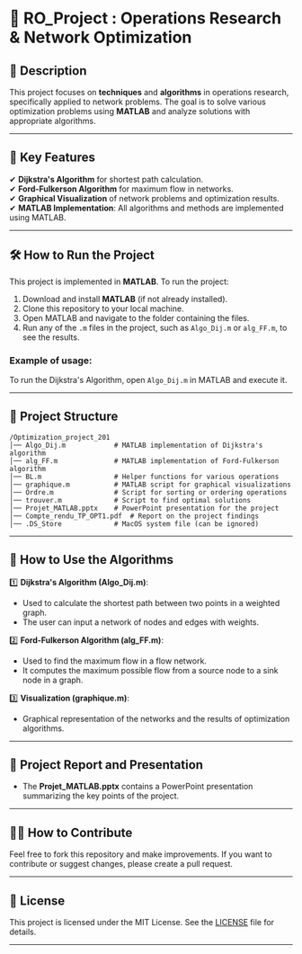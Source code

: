 # 🚀 RO_Project : Operations Research & Network Optimization

## 📌 Description
This project focuses on **techniques** and **algorithms** in operations research, specifically applied to network problems. The goal is to solve various optimization problems using **MATLAB** and analyze solutions with appropriate algorithms.

---

## 🚀 **Key Features**
✔ **Dijkstra's Algorithm** for shortest path calculation.  
✔ **Ford-Fulkerson Algorithm** for maximum flow in networks.  
✔ **Graphical Visualization** of network problems and optimization results.  
✔ **MATLAB Implementation**: All algorithms and methods are implemented using MATLAB.

---

## 🛠 **How to Run the Project**
This project is implemented in **MATLAB**. To run the project:

1. Download and install **MATLAB** (if not already installed).
2. Clone this repository to your local machine.
3. Open MATLAB and navigate to the folder containing the files.
4. Run any of the `.m` files in the project, such as `Algo_Dij.m` or `alg_FF.m`, to see the results.

### Example of usage:
To run the Dijkstra's Algorithm, open `Algo_Dij.m` in MATLAB and execute it.

---

## 📂 **Project Structure**

```
/Optimization_project_201
│── Algo_Dij.m            # MATLAB implementation of Dijkstra's algorithm
│── alg_FF.m              # MATLAB implementation of Ford-Fulkerson algorithm
│── BL.m                  # Helper functions for various operations
│── graphique.m           # MATLAB script for graphical visualizations
│── Ordre.m               # Script for sorting or ordering operations
│── trouver.m             # Script to find optimal solutions
│── Projet_MATLAB.pptx    # PowerPoint presentation for the project
│── Compte_rendu_TP_OPT1.pdf  # Report on the project findings
│── .DS_Store             # MacOS system file (can be ignored)

```
---


## 🎯 **How to Use the Algorithms**
1️⃣ **Dijkstra's Algorithm (Algo_Dij.m)**:  
   - Used to calculate the shortest path between two points in a weighted graph.
   - The user can input a network of nodes and edges with weights.

2️⃣ **Ford-Fulkerson Algorithm (alg_FF.m)**:  
   - Used to find the maximum flow in a flow network.
   - It computes the maximum possible flow from a source node to a sink node in a graph.

3️⃣ **Visualization (graphique.m)**:  
   - Graphical representation of the networks and the results of optimization algorithms.

---

## 📖 **Project Report and Presentation**
- The **Projet_MATLAB.pptx** contains a PowerPoint presentation summarizing the key points of the project.

---

## 🧑‍💻 **How to Contribute**
Feel free to fork this repository and make improvements. If you want to contribute or suggest changes, please create a pull request.

---

## 📄 **License**
This project is licensed under the MIT License. See the [LICENSE](LICENSE) file for details.

---
